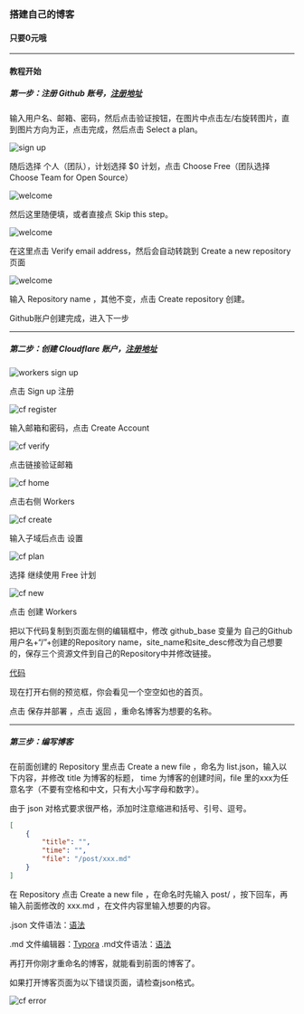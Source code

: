 ### 搭建自己的博客

#### 只要0元哦

***

#### 教程开始

##### 第一步：注册 Github 账号，[注册地址](https://github.com/join)

输入用户名、邮箱、密码，然后点击验证按钮，在图片中点击左/右旋转图片，直到图片方向为正，点击完成，然后点击 Select a plan。

![sign up](https://github.com/roymsi/blog/raw/master/res/signup.png)

随后选择 个人（团队），计划选择 $0 计划，点击 Choose Free（团队选择 Choose Team for Open Source）

![welcome](https://raw.githubusercontent.com/roymsi/blog/master/res/setup.png)

然后这里随便填，或者直接点 Skip this step。

![welcome](https://raw.githubusercontent.com/roymsi/blog/master/res/verify.png)

在这里点击 Verify email address，然后会自动转跳到 Create a new repository 页面

![welcome](https://raw.githubusercontent.com/roymsi/blog/master/res/new.png)

输入 Repository name ，其他不变，点击 Create repository 创建。

Github账户创建完成，进入下一步

***

##### 第二步：创建 Cloudflare 账户，[注册地址](workers.dev)

![workers sign up](https://raw.githubusercontent.com/roymsi/blog/master/res/cfsignup.png)

点击 Sign up 注册

![cf register](https://raw.githubusercontent.com/roymsi/blog/master/res/cfreg.png)

输入邮箱和密码，点击 Create Account

![cf verify](https://raw.githubusercontent.com/roymsi/blog/master/res/cfverify.png)

点击链接验证邮箱

![cf home](https://raw.githubusercontent.com/roymsi/blog/master/res/cfhome.png)

点击右侧 Workers

![cf create](https://raw.githubusercontent.com/roymsi/blog/master/res/cfcreate.png)

输入子域后点击 设置

![cf plan](https://raw.githubusercontent.com/roymsi/blog/master/res/cfplan.png)

选择 继续使用 Free 计划

![cf new](https://raw.githubusercontent.com/roymsi/blog/master/res/cfnew.png)

点击 创建 Workers

把以下代码复制到页面左侧的编辑框中，修改 github_base 变量为 自己的Github用户名+“/”+创建的Repository name，site_name和site_desc修改为自己想要的，保存三个资源文件到自己的Repository中并修改链接。

[代码](https://raw.githubusercontent.com/roymsi/blog/master/workers.js)

现在打开右侧的预览框，你会看见一个空空如也的首页。

点击 保存并部署 ，点击 返回 ，重命名博客为想要的名称。

***

##### 第三步：编写博客

在前面创建的 Repository 里点击 Create a new file ，命名为 list.json​，输入以下内容，并修改 title 为博客的标题， time 为博客的创建时间，file 里的xxx为任意名字（不要有空格和中文，只有大小写字母和数字）。

由于 json​ 对格式要求很严格，添加时注意缩进和括号、引号、逗号。

```json
[
    {
        "title": "",
        "time": "",
        "file": "/post/xxx.md"
    }
]
```

在 Repository 点击 Create a new file ，在命名时先输入 post/ ，按下回车，再输入前面修改的 xxx.md ，在文件内容里输入想要的内容。

.json 文件语法：[语法](https://www.w3school.com.cn/js/js_json_syntax.asp)

.md 文件编辑器：[Typora](https://www.typora.io/) .md文件语法：[语法](https://www.runoob.com/markdown/md-tutorial.html) 

再打开你刚才重命名的博客，就能看到前面的博客了。

如果打开博客页面为以下错误页面，请检查json格式。

![cf error](https://raw.githubusercontent.com/roymsi/blog/master/res/cferror.png)
